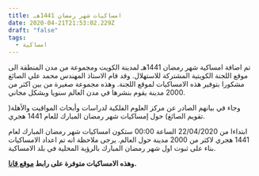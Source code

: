 ```yaml
---
title: امساكيات شهر رمضان 1441هـ
date: 2020-04-21T21:53:02.229Z
draft: "false"
tags:
  - امساكية
---
```

تم اضافة امساكية شهر رمضان 1441هـ لمدينة الكويت ومجموعة من مدن المنطقة الى موقع اللجنة الكويتية المشتركة للاستهلال. وقد قام الاستاذ المهندس محمد علي الصائغ مشكورا بتوفير هذه الامساكيات لموقع اللجنة. وهذه مجموعة صغيرة من بين اكثر من 2000 مدينة يقوم بنشرها في مدن العالم سنويا وبشكل مجاني.

وجاء في بيانهم الصادر عن مركز العلوم الفلكية لدراسات وأبحاث المواقيت والأهلة( تقويم الصائغ) حول إمساكيات شهر رمضان المبارك للعام 1441 هجري. 

ابتداءا من 22/04/2020 الساعة 00:00 ستكون امساكيات شهر رمضان المبارك لعام 1441 هجري لاكثر من 2000 مدينة حول العالم. يرجى ملاحظة انه  تم اعداد الامساكيات  بناء على ثبوت اول شهر رمضان المبارك بالرؤية المحلية في بلد الامساكية.

**وهذه الامساكيات متوفرة على رابط [موقع قانا](http://qanaa.net/?id=58).**